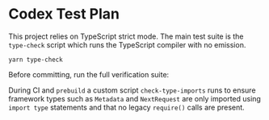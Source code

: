 # Codex Test Plan

This project relies on TypeScript strict mode. The main test suite is the `type-check` script which runs the TypeScript compiler with no emission.

```
yarn type-check

```

Before committing, run the full verification suite:




During CI and `prebuild` a custom script `check-type-imports` runs to ensure framework types such as `Metadata` and `NextRequest` are only imported using `import type` statements and that no legacy `require()` calls are present.
